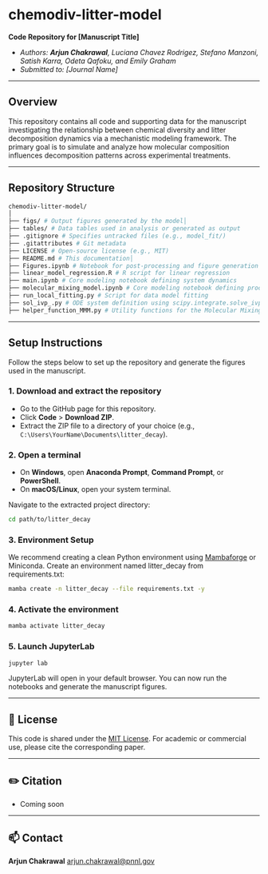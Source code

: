 # chemodiv-litter-model

**Code Repository for [Manuscript Title]**  
- _Authors: **Arjun Chakrawal**, Luciana Chavez Rodrigez,  Stefano Manzoni, Satish Karra, Odeta Qafoku, and Emily Graham_
- _Submitted to: [Journal Name]_  

---

## Overview

This repository contains all code and supporting data for the manuscript investigating the relationship between chemical diversity and litter decomposition dynamics via a mechanistic modeling framework. The primary goal is to simulate and analyze how molecular composition influences decomposition patterns across experimental treatments.

---

## Repository Structure
```sh
chemodiv-litter-model/
│
├── figs/ # Output figures generated by the model│
├── tables/ # Data tables used in analysis or generated as output
├── .gitignore # Specifies untracked files (e.g., model_fit/)
├── .gitattributes # Git metadata
├── LICENSE # Open-source license (e.g., MIT)
├── README.md # This documentation│
├── Figures.ipynb # Notebook for post-processing and figure generation
├── linear_model_regression.R # R script for linear regression
├── main.ipynb # Core modeling notebook defining system dynamics
├── molecular_mixing_model.ipynb # Core modeling notebook defining processing of NMR data and *ceates processed_data.xlsx*
├── run_local_fitting.py # Script for data model fitting
├── sol_ivp_.py # ODE system definition using scipy.integrate.solve_ivp
├── helper_function_MMM.py # Utility functions for the Molecular Mixing Model

```


---

## Setup Instructions

Follow the steps below to set up the repository and generate the figures used in the manuscript.

### 1. Download and extract the repository

- Go to the GitHub page for this repository.
- Click **Code** > **Download ZIP**.
- Extract the ZIP file to a directory of your choice (e.g., `C:\Users\YourName\Documents\litter_decay`).

### 2. Open a terminal

- On **Windows**, open **Anaconda Prompt**, **Command Prompt**, or **PowerShell**.
- On **macOS/Linux**, open your system terminal.

Navigate to the extracted project directory:
```sh
cd path/to/litter_decay
```

### 3. Environment Setup
We recommend creating a clean Python environment using [Mambaforge](https://github.com/conda-forge/miniforge#mambaforge) or Miniconda. Create an environment named litter_decay from requirements.txt:
```sh
mamba create -n litter_decay --file requirements.txt -y
```
### 4. Activate the environment

```sh
mamba activate litter_decay
```
### 5.  Launch JupyterLab

```sh
jupyter lab
```
JupyterLab will open in your default browser. You can now run the notebooks and generate the manuscript figures.

---

## 📄 License

This code is shared under the [MIT License](LICENSE). For academic or commercial use, please cite the corresponding paper.

---
## ✏️ Citation

- Coming soon
---
## 📫 Contact

**Arjun Chakrawal** arjun.chakrawal@pnnl.gov 

